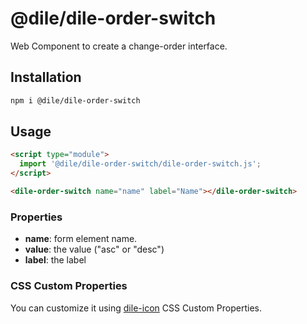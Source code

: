 # @dile/dile-order-switch

Web Component to create a change-order interface.

## Installation
```bash
npm i @dile/dile-order-switch
```

## Usage
```html
<script type="module">
  import '@dile/dile-order-switch/dile-order-switch.js';
</script>

<dile-order-switch name="name" label="Name"></dile-order-switch>
```

### Properties

- **name**: form element name.
- **value**: the value ("asc" or "desc")
- **label**: the label

### CSS Custom Properties

You can customize it using [dile-icon](https://github.com/Polydile/dile-components/tree/master/packages/dile-icon) CSS Custom Properties.